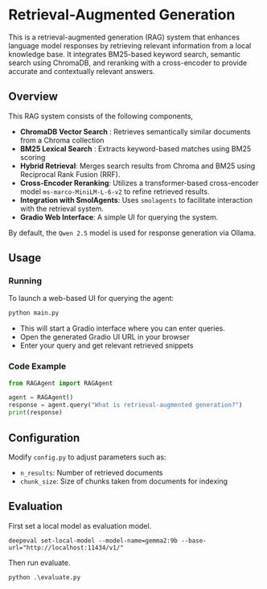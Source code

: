 # Retrieval-Augmented Generation

This is a retrieval-augmented generation (RAG) system that enhances language model responses by retrieving relevant information from a local knowledge base. It integrates BM25-based keyword search, semantic search using ChromaDB, and reranking with a cross-encoder to provide accurate and contextually relevant answers.

## Overview

This RAG system consists of the following components,

- **ChromaDB Vector Search** : Retrieves semantically similar documents from a Chroma collection
- **BM25 Lexical Search** : Extracts keyword-based matches using BM25 scoring
- **Hybrid Retrieval**: Merges search results from Chroma and BM25 using Reciprocal Rank Fusion (RRF).
- **Cross-Encoder Reranking**: Utilizes a transformer-based cross-encoder model `ms-marco-MiniLM-L-6-v2` to refine retrieved results.
- **Integration with SmolAgents**: Uses `smolagents` to facilitate interaction with the retrieval system.
- **Gradio Web Interface**: A simple UI for querying the system.

By default, the `Qwen 2.5` model is used for response generation via Ollama. 


## Usage

### Running 

To launch a web-based UI for querying the agent:

```sh
python main.py
```

- This will start a Gradio interface where you can enter queries.
- Open the generated Gradio UI URL in your browser
- Enter your query and get relevant retrieved snippets

### Code Example 

```python
from RAGAgent import RAGAgent

agent = RAGAgent()
response = agent.query("What is retrieval-augmented generation?")
print(response)
```

## Configuration

Modify `config.py` to adjust parameters such as:

- `n_results`: Number of retrieved documents
- `chunk_size`: Size of chunks taken from documents for indexing


## Evaluation

First set a local model as evaluation model.

```commandline
deepeval set-local-model --model-name=gemma2:9b --base-url="http://localhost:11434/v1/"
```

Then run evaluate.

```commandline
python .\evaluate.py
```


